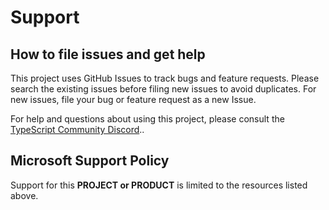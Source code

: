 # Support

## How to file issues and get help  

This project uses GitHub Issues to track bugs and feature requests. Please search the existing 
issues before filing new issues to avoid duplicates.  For new issues, file your bug or 
feature request as a new Issue.

For help and questions about using this project, please consult the [TypeScript Community Discord](https://discord.gg/typescript)..

## Microsoft Support Policy  

Support for this **PROJECT or PRODUCT** is limited to the resources listed above.
